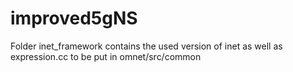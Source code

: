 # improved5gNS


Folder inet_framework contains the used version of inet as well as expression.cc to be put in omnet/src/common

